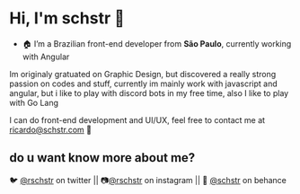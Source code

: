 <h1>Hi, I'm schstr 👋</h1>

- 🏠 I’m a Brazilian front-end developer from <b>São Paulo</b>, currently working with Angular

Im originaly gratuated on Graphic Design, but discovered a really strong passion on codes and stuff, currently im mainly work with javascript and angular, but i like to play with discord bots in my free time, also I like to play with Go Lang

I can do front-end development and UI/UX, feel free to contact me at
<a href="mailto:ricardo@schstr.com">ricardo@schstr.com</a> 🥳

<h2 align="left">do u want know more about me?</h2>
<p align="left">
🐦 <a href="https://twitter.com/@rschstr" target="blank">@rschstr</a> on twitter || 📷<a href="https://instagram.com/@rschstr" target="blank">@rschstr</a> on instagram || 🎨 <a href="https://www.behance.net/@schstr" target="blank">@schstr</a> on behance
</p>
